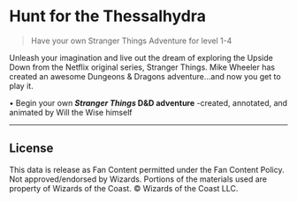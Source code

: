 # Hunt for the Thessalhydra

> Have your own Stranger Things Adventure for level 1-4

Unleash your imagination and live out the dream of exploring the Upside Down from the Netflix original series, Stranger Things. Mike Wheeler has created an awesome Dungeons & Dragons adventure...and now you get to play it.

• Begin your own ***Stranger Things* D&D adventure** \-created, annotated, and animated by Will the Wise himself

---

## License

This data is release as Fan Content permitted under the Fan Content Policy. Not approved/endorsed by Wizards. Portions of the materials used are property of Wizards of the Coast. © Wizards of the Coast LLC.
